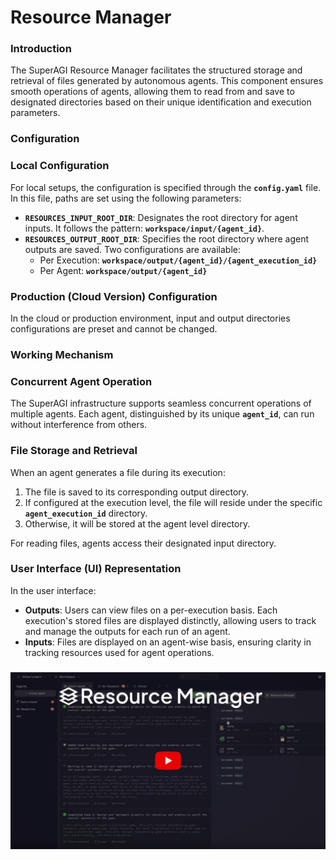 # Resource Manager

### Introduction 

The SuperAGI Resource Manager facilitates the structured storage and retrieval of files generated by autonomous agents. This component ensures smooth operations of agents, allowing them to read from and save to designated directories based on their unique identification and execution parameters.

### **Configuration**

### Local Configuration

For local setups, the configuration is specified through the **`config.yaml`** file. In this file, paths are set using the following parameters:

- **`RESOURCES_INPUT_ROOT_DIR`**: Designates the root directory for agent inputs. It follows the pattern: **`workspace/input/{agent_id}`**.
- **`RESOURCES_OUTPUT_ROOT_DIR`**: Specifies the root directory where agent outputs are saved. Two configurations are available:
    - Per Execution: **`workspace/output/{agent_id}/{agent_execution_id}`**
    - Per Agent: **`workspace/output/{agent_id}`**

### Production (Cloud Version) Configuration

In the cloud or production environment, input and output directories configurations are preset and cannot be changed.

### **Working Mechanism**

### Concurrent Agent Operation

The SuperAGI infrastructure supports seamless concurrent operations of multiple agents. Each agent, distinguished by its unique **`agent_id`**, can run without interference from others.

### File Storage and Retrieval

When an agent generates a file during its execution:

1. The file is saved to its corresponding output directory.
2. If configured at the execution level, the file will reside under the specific **`agent_execution_id`** directory.
3. Otherwise, it will be stored at the agent level directory.

For reading files, agents access their designated input directory.

### **User Interface (UI) Representation**

In the user interface:

- **Outputs**: Users can view files on a per-execution basis. Each execution's stored files are displayed distinctly, allowing users to track and manage the outputs for each run of an agent.
- **Inputs**: Files are displayed on an agent-wise basis, ensuring clarity in tracking resources used for agent operations.

### 

[![Resource Manager](/../assets/images/Resource_manager.png)](/../assets/videos/resource_manager.mp4)